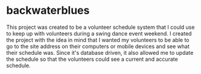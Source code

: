# backwaterblues

This project was created to be a volunteer schedule system that I could use to keep up with volunteers during a swing dance event weekend.
I created the project with the idea in mind that I wanted my volunteers to be able to go to the site address on their computers or mobile devices 
and see what their schedule was.  Since it's database driven, it also allowed me to update the schedule so that the volunteers
could see a current and accurate schedule.  
